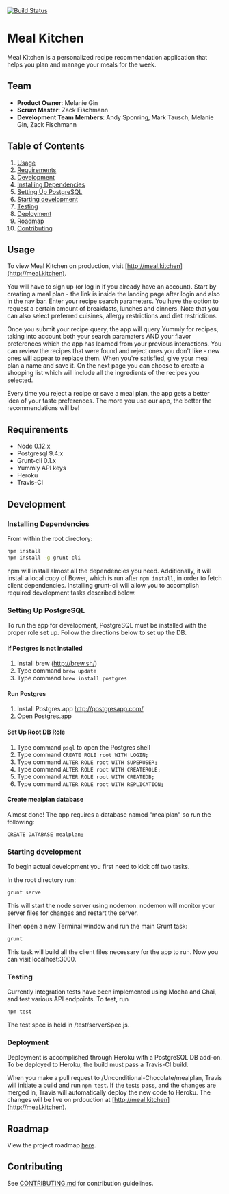 [![Build Status](https://travis-ci.org/Unconditional-Chocolate/mealplan.svg?branch=master)](https://travis-ci.org/Unconditional-Chocolate/mealplan)

# Meal Kitchen

Meal Kitchen is a personalized recipe recommendation application that helps you plan and manage your meals for the week.


## Team

  - __Product Owner__: Melanie Gin
  - __Scrum Master__: Zack Fischmann
  - __Development Team Members__: Andy Sponring, Mark Tausch, Melanie Gin, Zack Fischmann

## Table of Contents

1. [Usage](#Usage)
1. [Requirements](#requirements)
1. [Development](#development)
  1. [Installing Dependencies](#installing-dependencies)
  1. [Setting Up PostgreSQL](#setting-up-postgresql)
  1. [Starting development](#starting-development)
  1. [Testing](#testing)
  1. [Deployment](#deployment)
1. [Roadmap](#roadmap)
1. [Contributing](#contributing)

## Usage

To view Meal Kitchen on production, visit [http://meal.kitchen](http://meal.kitchen).

You will have to sign up (or log in if you already have an account). Start by creating a meal plan - the link is inside the landing page after login and also in the nav bar. Enter your recipe search parameters. You have the option to request a certain amount of breakfasts, lunches and dinners. Note that you can also select preferred cuisines, allergy restrictions and diet restrictions.

Once you submit your recipe query, the app will query Yummly for recipes, taking into account both your search paramaters AND your flavor preferences which the app has learned from your previous interactions. You can review the recipes that were found and reject ones you don't like - new ones will appear to replace them. When you're satisfied, give your meal plan a name and save it. On the next page you can choose to create a shopping list which will include all the ingredients of the recipes you selected. 

Every time you reject a recipe or save a meal plan, the app gets a better idea of your taste preferences. The more you use our app, the better the recommendations will be!

## Requirements

- Node 0.12.x
- Postgresql 9.4.x
- Grunt-cli 0.1.x
- Yummly API keys
- Heroku
- Travis-CI

## Development

### Installing Dependencies

From within the root directory:

```sh
npm install
npm install -g grunt-cli
```

npm will install almost all the dependencies you need. Additionally, it will install a local copy of Bower, which is run after `npm install`, in order to fetch client dependencies. Installing grunt-cli will allow you to accomplish required development tasks described below.

### Setting Up PostgreSQL ###
To run the app for development, PostgreSQL must be installed with the proper role set up. Follow the directions below to set up the DB.

#### If Postgres is not Installed ####
1. Install brew (http://brew.sh/)
2. Type command `brew update`
3. Type command `brew install postgres`

#### Run Postgres ####
1. Install Postgres.app http://postgresapp.com/
2. Open Postgres.app

#### Set Up Root DB Role ####
1. Type command `psql` to open the Postgres shell
2. Type command `CREATE ROLE root WITH LOGIN;`
3. Type command `ALTER ROLE root WITH SUPERUSER;`
4. Type command `ALTER ROLE root WITH CREATEROLE;`
5. Type command `ALTER ROLE root WITH CREATEDB;`
6. Type command `ALTER ROLE root WITH REPLICATION;`

#### Create mealplan database ####
Almost done! The app requires a database named "mealplan" so run the following:

```psql
CREATE DATABASE mealplan;
```

### Starting development
To begin actual development you first need to kick off two tasks.

In the root directory run:

```sh
grunt serve
```

This will start the node server using nodemon. nodemon will monitor your server files for changes and restart the server.

Then open a new Terminal window and run the main Grunt task:

```sh
grunt
```

This task will build all the client files necessary for the app to run. Now you can visit localhost:3000.

### Testing
Currently integration tests have been implemented using Mocha and Chai, and test various API endpoints. To test, run

```sh
npm test
```

The test spec is held in /test/serverSpec.js.

### Deployment
Deployment is accomplished through Heroku with a PostgreSQL DB add-on. To be deployed to Heroku, the build must pass a Travis-CI build.

When you make a pull request to /Unconditional-Chocolate/mealplan, Travis will initiate a build and run `npm test`. If the tests pass, and the changes are merged in, Travis will automatically deploy the new code to Heroku. The changes will be live on prdouction at [http://meal.kitchen](http://meal.kitchen).

## Roadmap

View the project roadmap [here](https://github.com/Unconditional-Chocolate/mealplan/issues).

## Contributing

See [CONTRIBUTING.md](https://github.com/Unconditional-Chocolate/mealplan/blob/master/CONTRIBUTING.md) for contribution guidelines.
